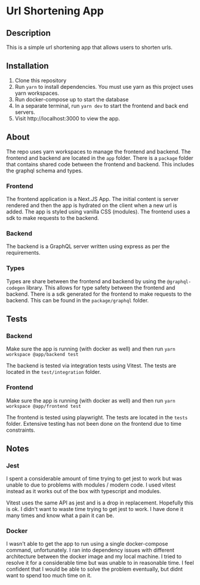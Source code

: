 # Url Shortening App

## Description

This is a simple url shortening app that allows users to shorten urls.

## Installation

1. Clone this repository
2. Run `yarn` to install dependencies. You must use yarn as this project uses yarn workspaces.
3. Run docker-compose up to start the database
4. In a separate terminal, run `yarn dev` to start the frontend and back end servers.
5. Visit http://localhost:3000 to view the app.

## About

The repo uses yarn workspaces to manage the frontend and backend. The frontend and backend are located in the `app` folder. There is a `package` folder that contains shared code between the frontend and backend. This includes the graphql schema and types.

### Frontend

The frontend application is a Next.JS App. The initial content is server rendered and then the app is hydrated on the client when a new url is added. The app is styled using vanilla CSS (modules). The frontend uses a sdk to make requests to the backend.

### Backend

The backend is a GraphQL server written using express as per the requirements.

### Types

Types are share between the frontend and backend by using the `@graphql-codegen` library. This allows for type safety between the frontend and backend. There is a sdk generated for the frontend to make requests to the backend. This can be found in the `package/graphql` folder.

## Tests

### Backend
Make sure the app is running (with docker as well) and then run
`yarn workspace @app/backend test`

The backend is tested via integration tests using Vitest. The tests are located in the `test/integration` folder.

### Frontend

Make sure the app is running (with docker as well) and then run
`yarn workspace @app/frontend test`

The frontend is tested using playwright. The tests are located in the `tests` folder. Extensive testing has not been done on the frontend due to time constraints.

## Notes

### Jest

I spent a considerable amount of time trying to get jest to work but was unable to due to problems with modules / modern code. I used vitest instead as it works out of the box with typescript and modules.

Vitest uses the same API as jest and is a drop in replacement. Hopefully this is ok. I didn't want to waste time trying to get jest to work. I have done it many times and know what a pain it can be.

### Docker

I wasn't able to get the app to run using a single docker-compose command, unfortunately. I ran into dependency issues with different architecture between the docker image and my local machine. I tried to resolve it for a considerable time but was unable to in reasonable time. I feel confident that I would be able to solve the problem eventually, but didnt want to spend too much time on it.
